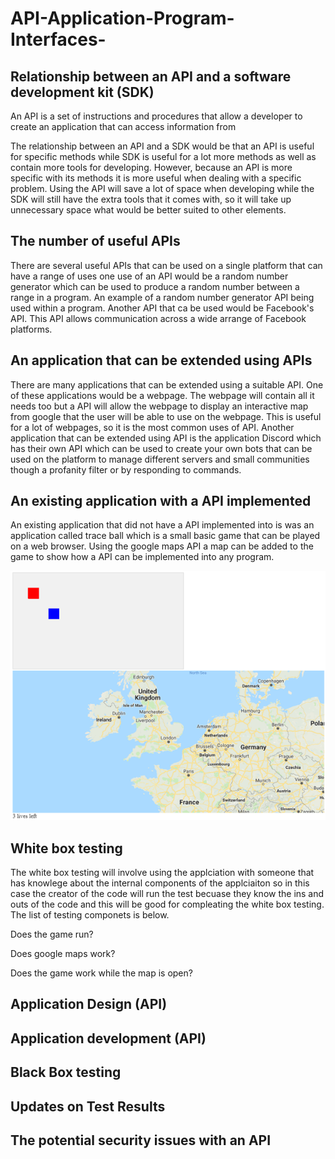 # API-Application-Program-Interfaces-
## Relationship between an API and a software development kit (SDK)
An API is a set of instructions and procedures that allow a developer to create an application that can access information from 

The relationship between an API and a SDK would be that an API is useful for specific methods while SDK is useful for a lot more methods as well as contain more tools for developing. However, because an API is more specific with its methods it is more useful when dealing with a specific problem. Using the API will save a lot of space when developing while the SDK will still have the extra tools that it comes with, so it will take up unnecessary space what would be better suited to other elements.

## The number of useful APIs
There are several useful APIs that can be used on a single platform that can have a range of uses one use of an API would be a random number generator which can be used to produce a random number between a range in a program. An example of a random number generator API being used within a program. Another API that ca be used would be Facebook's API. This API allows communication across a wide arrange of Facebook platforms.

## An application that can be extended using APIs
There are many applications that can be extended using a suitable API. One of these applications would be a webpage. The webpage will contain all it needs too but a API will allow the webpage to display an interactive map from google that the user will be able to use on the webpage. This is useful for a lot of webpages, so it is the most common uses of API. Another application that can be extended using API is the application Discord which has their own API which can be used to create your own bots that can be used on the platform to manage different servers and small communities though a profanity filter or by responding to commands.

## An existing application with a API implemented
An existing application that did not have a API implemented into is was an application called trace ball which is a small basic game that can be played on a web browser. Using the google maps API a map can be added to the game to show how a API can be implemented into any program.

![traceballmap](https://github.com/HORNETJOE/API-Application-Program-Interfaces-/blob/master/traceballmap.png)

## White box testing
The white box testing will involve using the applciation with someone that has knowlege about the internal components of the applciaiton so in this case the creator of the code will run the test becuase they know the ins and outs of the code and this will be good for compleating the white box testing. The list of testing componets is below.

Does the game run?

Does google maps work?

Does the game work while the map is open?

## Application Design (API)

## Application development (API)

## Black Box testing

## Updates on Test Results

## The potential security issues with an API
